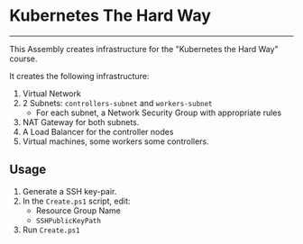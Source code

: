 # Kubernetes The Hard Way
---

This Assembly creates infrastructure for the "Kubernetes the Hard Way" course.

It creates the following infrastructure:
1. Virtual Network
2. 2 Subnets: `controllers-subnet` and `workers-subnet`
    - For each subnet, a Network Security Group with appropriate rules
3. NAT Gateway for both subnets.
4. A Load Balancer for the controller nodes
5. Virtual machines, some workers some controllers.

## Usage
1. Generate a SSH key-pair.
2. In the `Create.ps1` script, edit:
    - Resource Group Name
    - `SSHPublicKeyPath`
3. Run `Create.ps1`


